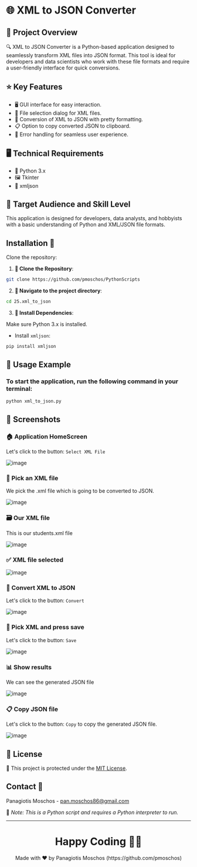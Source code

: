 # 🌐 XML to JSON Converter

## 📌 Project Overview

🔍 XML to JSON Converter is a Python-based application designed to seamlessly transform XML files into JSON format. This tool is ideal for developers and data scientists who work with these file formats and require a user-friendly interface for quick conversions.

## ⭐ Key Features

- 🖥️ GUI interface for easy interaction.
- 📂 File selection dialog for XML files.
- 🔁 Conversion of XML to JSON with pretty formatting.
- 📋 Option to copy converted JSON to clipboard.
- 🚫 Error handling for seamless user experience.

## 🖥️ Technical Requirements

- 🐍 Python 3.x
- 🖼️ Tkinter
- 📄 xmljson

## 👥 Target Audience and Skill Level

This application is designed for developers, data analysts, and hobbyists with a basic understanding of Python and XML/JSON file formats.

## Installation 💾
Clone the repository:

1. **🔗 Clone the Repository**:
```bash
git clone https://github.com/pmoschos/PythonScripts
```

2. **📁 Navigate to the project directory**:
```bash
cd 25.xml_to_json
```

3. **🔧 Install Dependencies**:

Make sure Python 3.x is installed.

- Install `xmljson`:
```bash
pip install xmljson
```

## 📌 Usage Example

### To start the application, run the following command in your terminal:

```bash
python xml_to_json.py
```

## 📸 Screenshots

### 🏠 Application HomeScreen
Let's click to the button: `Select XML File`

![image](https://github.com/pmoschos/pmoschos/assets/133533759/634227f1-a2c7-493e-917a-200f4e523033)

### 📂 Pick an XML file
We pick the .xml file which is going to be converted to JSON.

![image](https://github.com/pmoschos/pmoschos/assets/133533759/1a2c9b47-d81d-435e-9546-d4f364cd2973)

### 🗃️ Our XML file
This is our students.xml file

![image](https://github.com/pmoschos/pmoschos/assets/133533759/8af37dfc-3a57-436f-9bf7-8a91d9df3502)

### ✅ XML file selected

![image](https://github.com/pmoschos/pmoschos/assets/133533759/a43bf87e-bbf7-468e-9a83-76b3d7de3772)

### 🔁 Convert XML to JSON
Let's click to the button: `Convert`

![image](https://github.com/pmoschos/pmoschos/assets/133533759/bf56f8c2-2ca7-46df-b132-399c067abc97)

### 💾 Pick XML and press save
Let's click to the button: `Save`

![image](https://github.com/pmoschos/pmoschos/assets/133533759/8cefa048-3127-4365-bb12-e9110e3ddbff)

### 📊 Show results
We can see the generated JSON file

![image](https://github.com/pmoschos/pmoschos/assets/133533759/c72931ad-697b-49b1-bc13-391508a762f5)

### 📋 Copy JSON file
Let's click to the button: `Copy` to copy the generated JSON file.

![image](https://github.com/pmoschos/pmoschos/assets/133533759/cae8277c-99ed-444e-87e8-a42b39528909)

## 📄 License
🔐 This project is protected under the [MIT License](https://mit-license.org/).


## Contact 📧
Panagiotis Moschos - pan.moschos86@gmail.com

🔗 *Note: This is a Python script and requires a Python interpreter to run.*

---
<h1 align=center>Happy Coding 👨‍💻 </h1>

<p align="center">
  Made with ❤️ by Panagiotis Moschos (https://github.com/pmoschos)
</p>
